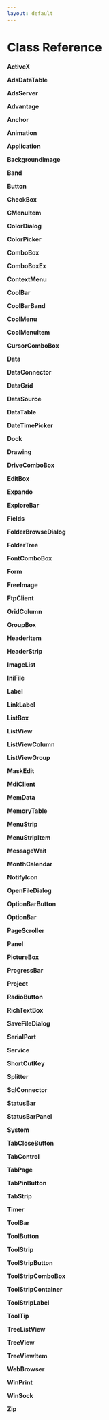 ```yaml
---
layout: default
---
```

Class Reference
====================

**ActiveX**

**AdsDataTable**

**AdsServer**

**Advantage**

**Anchor**

**Animation**

**Application**

**BackgroundImage**

**Band**

**Button**

**CheckBox**

**CMenuItem**

**ColorDialog**

**ColorPicker**

**ComboBox**

**ComboBoxEx**

**ContextMenu**

**CoolBar**

**CoolBarBand**

**CoolMenu**

**CoolMenuItem**

**CursorComboBox**

**Data**

**DataConnector**

**DataGrid**

**DataSource**

**DataTable**

**DateTimePicker**

**Dock**

**Drawing**

**DriveComboBox**

**EditBox**

**Expando**

**ExploreBar**

**Fields**

**FolderBrowseDialog**

**FolderTree**

**FontComboBox**

**Form**

**FreeImage**

**FtpClient**

**GridColumn**

**GroupBox**

**HeaderItem**

**HeaderStrip**

**ImageList**

**IniFile**

**Label**

**LinkLabel**

**ListBox**

**ListView**

**ListViewColumn**

**ListViewGroup**

**MaskEdit**

**MdiClient**

**MemData**

**MemoryTable**

**MenuStrip**

**MenuStripItem**

**MessageWait**

**MonthCalendar**

**NotifyIcon**

**OpenFileDialog**

**OptionBarButton**

**OptionBar**

**PageScroller**

**Panel**

**PictureBox**

**ProgressBar**

**Project**

**RadioButton**

**RichTextBox**

**SaveFileDialog**

**SerialPort**

**Service**

**ShortCutKey**

**Splitter**

**SqlConnector**

**StatusBar**

**StatusBarPanel**

**System**

**TabCloseButton**

**TabControl**

**TabPage**

**TabPinButton**

**TabStrip**

**Timer**

**ToolBar**

**ToolButton**

**ToolStrip**

**ToolStripButton**

**ToolStripComboBox**

**ToolStripContainer**

**ToolStripLabel**

**ToolTip**

**TreeListView**

**TreeView**

**TreeViewItem**

**WebBrowser**

**WinPrint**

**WinSock**

**Zip**

